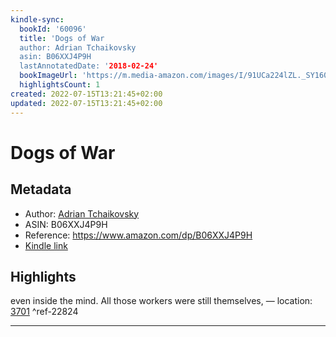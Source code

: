 ```yaml
---
kindle-sync:
  bookId: '60096'
  title: 'Dogs of War
  author: Adrian Tchaikovsky
  asin: B06XXJ4P9H
  lastAnnotatedDate: '2018-02-24'
  bookImageUrl: 'https://m.media-amazon.com/images/I/91UCa224lZL._SY160.jpg'
  highlightsCount: 1
created: 2022-07-15T13:21:45+02:00
updated: 2022-07-15T13:21:45+02:00
---
```

# Dogs of War
## Metadata
* Author: [Adrian Tchaikovsky](https://www.amazon.com/Adrian-Tchaikovsky/e/B002XLHS8Q/ref=dp_byline_cont_ebooks_1)
* ASIN: B06XXJ4P9H
* Reference: https://www.amazon.com/dp/B06XXJ4P9H
* [Kindle link](kindle://book?action=open&asin=B06XXJ4P9H)

## Highlights
even inside the mind. All those workers were still themselves, — location: [3701](kindle://book?action=open&asin=B06XXJ4P9H&location=3701) ^ref-22824

---
